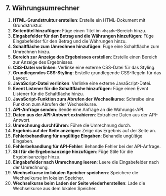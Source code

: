 ## 7. Währungsumrechner

1. **HTML-Grundstruktur erstellen**: Erstelle ein HTML-Dokument mit Grundstruktur.
2. **Seitentitel hinzufügen**: Füge einen Titel im `<head>`-Bereich hinzu.
3. **Eingabefelder für den Betrag und die Währungen hinzufügen**: Füge Eingabefelder für den Betrag und die Währungen hinzu.
4. **Schaltfläche zum Umrechnen hinzufügen**: Füge eine Schaltfläche zum Umrechnen hinzu.
5. **Bereich zur Anzeige des Ergebnisses erstellen**: Erstelle einen Bereich zur Anzeige des Ergebnisses.
6. **CSS-Datei verlinken**: Verlinke eine externe CSS-Datei für das Styling.
7. **Grundlegendes CSS-Styling**: Erstelle grundlegende CSS-Regeln für das Layout.
8. **JavaScript-Datei verlinken**: Verlinke eine externe JavaScript-Datei.
9. **Event Listener für die Schaltfläche hinzufügen**: Füge einen Event Listener für die Schaltfläche hinzu.
10. **JavaScript-Funktion zum Abrufen der Wechselkurse**: Schreibe eine Funktion zum Abrufen der Wechselkurse.
11. **API-Anfrage senden**: Sende eine Anfrage an die Währungs-API.
12. **Daten aus der API-Antwort extrahieren**: Extrahiere Daten aus der API-Antwort.
13. **Umrechnung durchführen**: Führe die Umrechnung durch.
14. **Ergebnis auf der Seite anzeigen**: Zeige das Ergebnis auf der Seite an.
15. **Fehlerbehandlung für ungültige Eingaben**: Behandle ungültige Eingaben.
16. **Fehlerbehandlung für API-Fehler**: Behandle Fehler bei der API-Anfrage.
17. **Stil für die Ergebnisanzeige hinzufügen**: Füge Stile für die Ergebnisanzeige hinzu.
18. **Eingabefelder nach Umrechnung leeren**: Leere die Eingabefelder nach der Umrechnung.
19. **Wechselkurse im lokalen Speicher speichern**: Speichere die Wechselkurse im lokalen Speicher.
20. **Wechselkurse beim Laden der Seite wiederherstellen**: Lade die Wechselkurse aus dem lokalen Speicher.
